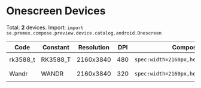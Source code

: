 # Onescreen Devices

Total: **2** devices. Import: `import se.premex.compose.preview.device.catalog.android.Onescreen`

| Code | Constant | Resolution | DPI | Compose Spec | Preview Usage |
|------|----------|------------|-----|-------------|---------------|
| rk3588_t | RK3588_T | 2160x3840 | 480 | `spec:width=2160px,height=3840px,dpi=480` | `@Preview(device = Onescreen.RK3588_T)` |
| Wandr | WANDR | 2160x3840 | 320 | `spec:width=2160px,height=3840px,dpi=320` | `@Preview(device = Onescreen.WANDR)` |

<!-- Generated automatically. Do not edit manually. -->
